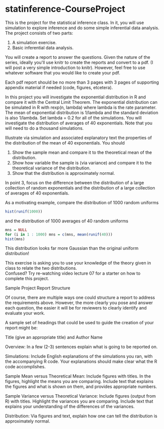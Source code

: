 # statinference-CourseProject

This is the project for the statistical inference class. In it, you will use simulation to explore inference and do some simple inferential data analysis. The project consists of two parts:

1. A simulation exercise.
2. Basic inferential data analysis.

You will create a report to answer the questions. Given the nature of the series, ideally you'll use knitr to create the reports and convert to a pdf. (I will post a very simple introduction to knitr). However, feel free to use whatever software that you would like to create your pdf. 

Each pdf report should be no more than 3 pages with 3 pages of supporting appendix material if needed (code, figures, etcetera). 


In this project you will investigate the exponential distribution in R and compare it with the Central Limit Theorem. The exponential distribution can be simulated in R with rexp(n, lambda) where lambda is the rate parameter. The mean of exponential distribution is 1/lambda and the standard deviation is also 1/lambda. Set lambda = 0.2 for all of the simulations. You will investigate the distribution of averages of 40 exponentials. Note that you will need to do a thousand simulations.

Illustrate via simulation and associated explanatory text the properties of the distribution of the mean of 40 exponentials.  You should

1. Show the sample mean and compare it to the theoretical mean of the distribution.
2. Show how variable the sample is (via variance) and compare it to the theoretical variance of the distribution.
3. Show that the distribution is approximately normal.

In point 3, focus on the difference between the distribution of a large collection of random exponentials and the distribution of a large collection of averages of 40 exponentials. 

As a motivating example, compare the distribution of 1000 random uniforms
```R
hist(runif(1000))
```
and the distribution of 1000 averages of 40 random uniforms

```R
mns = NULL
for (i in 1 : 1000) mns = c(mns, mean(runif(40)))
hist(mns)
```
This distribution looks far more Gaussian than the original uniform distribution!


This exercise is asking you to use your knowledge of the theory given in class to relate the two distributions.  
Confused?  Try re-watching video lecture 07 for a starter on how to complete this project.


Sample Project Report Structure

Of course, there are multiple ways one could structure a report to address the requirements above.  However, the more clearly you pose and answer each question, the easier it will be for reviewers to clearly identify and evaluate your work. 

A sample set of headings that could be used to guide the creation of your report might be:

Title (give an appropriate title) and Author Name

Overview: In a few (2-3) sentences explain what is going to be reported on.

Simulations: Include English explanations of the simulations you ran, with the accompanying R code. Your explanations should make clear what the R code accomplishes.

Sample Mean versus Theoretical Mean: Include figures with titles. In the figures, highlight the means you are comparing. Include text that explains the figures and what is shown on them, and provides appropriate numbers.

Sample Variance versus Theoretical Variance: Include figures (output from R) with titles. Highlight the variances you are comparing. Include text that explains your understanding of the differences of the variances.

Distribution: Via figures and text, explain how one can tell the distribution is approximately normal.
